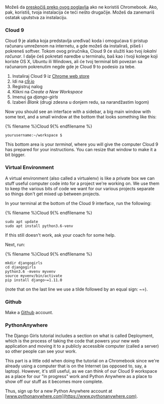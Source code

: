 Možeš da [preskočiš preko ovog poglavlja](http://tutorial.djangogirls.org/en/installation/#install-python) ako ne koristiš Chromebook. Ako, pak, koristiš, tvoja instalacija će teći nešto drugačije. Možeš da zanemariš ostatak uputstva za instalaciju.

### Cloud 9

Cloud 9 je alatka koja predstavlja uređivač koda i omogućava ti pristup računaru umreženom na internetu, a gde možeš da instaliraš, pišeš i pokreneš softver. Tokom ovog priručnika, Cloud 9 će služiti kao tvoj *lokalni računar*. I dalje ćeš pokretati naredbe u terminalu, baš kao i tvoji kolege koji koriste OS X, Ubuntu ili Windows, ali će tvoj terminal biti povezan sa računarom pokrenutim negde gde je Cloud 9 to podesio za tebe.

1. Instaliraj Cloud 9 iz [Chrome web store](https://chrome.google.com/webstore/detail/cloud9/nbdmccoknlfggadpfkmcpnamfnbkmkcp)
2. Idi na [c9.io](https://c9.io)
3. Registruj nalog
4. Klikni na *Create a New Workspace*
5. Imenuj ga *django-girls*
6. Izaberi *Blank* (drugi zdesna u donjem redu, sa narandžastim logom)

Now you should see an interface with a sidebar, a big main window with some text, and a small window at the bottom that looks something like this:

{% filename %}Cloud 9{% endfilename %}

    yourusername:~/workspace $
    

This bottom area is your *terminal*, where you will give the computer Cloud 9 has prepared for your instructions. You can resize that window to make it a bit bigger.

### Virtual Environment

A virtual environment (also called a virtualenv) is like a private box we can stuff useful computer code into for a project we're working on. We use them to keep the various bits of code we want for our various projects separate so things don't get mixed up between projects.

In your terminal at the bottom of the Cloud 9 interface, run the following:

{% filename %}Cloud 9{% endfilename %}

    sudo apt update
    sudo apt install python3.6-venv
    

If this still doesn't work, ask your coach for some help.

Next, run:

{% filename %}Cloud 9{% endfilename %}

    mkdir djangogirls
    cd djangogirls
    python3.6 -mvenv myvenv
    source myvenv/bin/activate
    pip install django~=1.11.0
    

(note that on the last line we use a tilde followed by an equal sign: ~=).

### Github

Make a [Github](https://github.com) account.

### PythonAnywhere

The Django Girls tutorial includes a section on what is called Deployment, which is the process of taking the code that powers your new web application and moving it to a publicly accessible computer (called a server) so other people can see your work.

This part is a little odd when doing the tutorial on a Chromebook since we're already using a computer that is on the Internet (as opposed to, say, a laptop). However, it's still useful, as we can think of our Cloud 9 workspace as a place for our "in progress" work and Python Anywhere as a place to show off our stuff as it becomes more complete.

Thus, sign up for a new Python Anywhere account at [www.pythonanywhere.com](https://www.pythonanywhere.com).